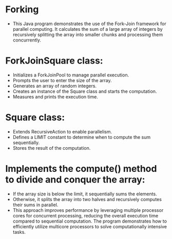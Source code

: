# Forking
- This Java program demonstrates the use of the Fork-Join framework for parallel computing. It calculates the sum of a large array of integers by recursively splitting the array into smaller chunks and processing them concurrently.

# ForkJoinSquare class:
- Initializes a ForkJoinPool to manage parallel execution.
- Prompts the user to enter the size of the array.
- Generates an array of random integers.
- Creates an instance of the Square class and starts the computation.
- Measures and prints the execution time.
  
# Square class:
- Extends RecursiveAction to enable parallelism.
- Defines a LIMIT constant to determine when to compute the sum sequentially.
- Stores the result of the computation.
  
# Implements the compute() method to divide and conquer the array:
- If the array size is below the limit, it sequentially sums the elements.
- Otherwise, it splits the array into two halves and recursively computes their sums in parallel.
- This approach improves performance by leveraging multiple processor cores for concurrent processing, reducing the overall execution time compared to sequential computation. The program demonstrates how to efficiently utilize multicore processors to solve computationally intensive tasks.




